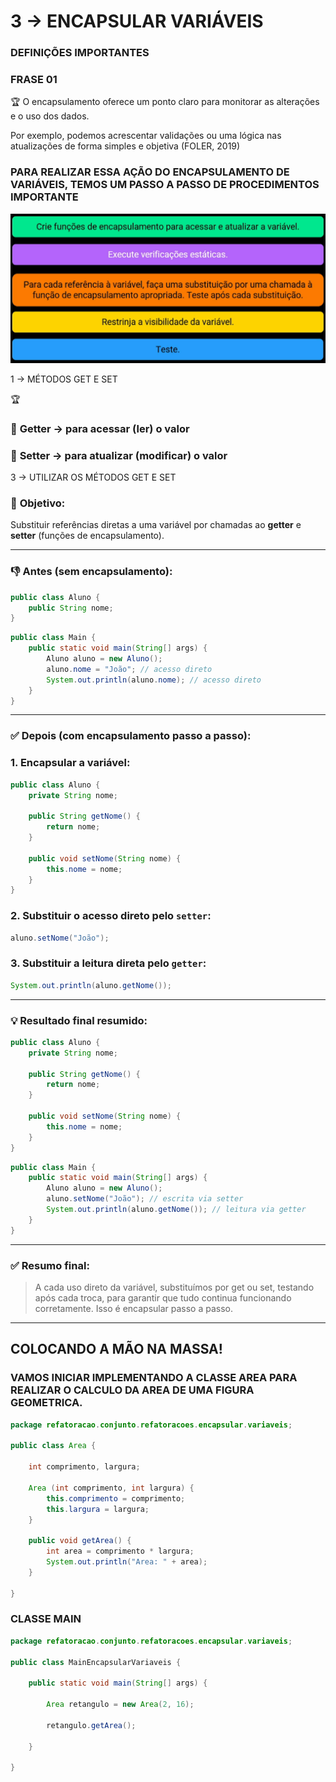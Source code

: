 # 3 → ENCAPSULAR VARIÁVEIS

### DEFINIÇÕES IMPORTANTES

### FRASE 01

🏆 O encapsulamento oferece um ponto claro para monitorar as alterações e o uso dos dados.

Por exemplo, podemos acrescentar validações ou uma lógica nas atualizações de forma simples e objetiva (FOLER, 2019)


### PARA REALIZAR ESSA AÇÃO DO ENCAPSULAMENTO DE VARIÁVEIS, TEMOS UM PASSO A PASSO DE PROCEDIMENTOS IMPORTANTE

<img width="600" src = "https://github.com/ViniciusSXavier999/Assets/blob/main/P%C3%B3sGradua%C3%A7%C3%A3o/encapsularVariaveis01.png" />

1 → MÉTODOS GET E SET

🏆

### 🔹 **Getter** → para **acessar (ler)** o valor

### 🔹 **Setter** → para **atualizar (modificar)** o valor


3 → UTILIZAR OS MÉTODOS GET E SET 

### 🎯 **Objetivo:**

Substituir referências diretas a uma variável por chamadas ao **getter** e **setter** (funções de encapsulamento).

---

### 👎 Antes (sem encapsulamento):

```java
public class Aluno {
    public String nome;
}

```

```java
public class Main {
    public static void main(String[] args) {
        Aluno aluno = new Aluno();
        aluno.nome = "João"; // acesso direto
        System.out.println(aluno.nome); // acesso direto
    }
}

```

---

### ✅ Depois (com encapsulamento passo a passo):

### 1. **Encapsular a variável:**

```java
public class Aluno {
    private String nome;

    public String getNome() {
        return nome;
    }

    public void setNome(String nome) {
        this.nome = nome;
    }
}

```

### 2. **Substituir o acesso direto pelo `setter`:**

```java
aluno.setNome("João");

```

### 3. **Substituir a leitura direta pelo `getter`:**

```java
System.out.println(aluno.getNome());

```

---

### 💡 **Resultado final resumido:**

```java
public class Aluno {
    private String nome;

    public String getNome() {
        return nome;
    }

    public void setNome(String nome) {
        this.nome = nome;
    }
}

```

```java
public class Main {
    public static void main(String[] args) {
        Aluno aluno = new Aluno();
        aluno.setNome("João"); // escrita via setter
        System.out.println(aluno.getNome()); // leitura via getter
    }
}

```

---

### ✅ **Resumo final:**

> A cada uso direto da variável, substituímos por get ou set, testando após cada troca, para garantir que tudo continua funcionando corretamente. Isso é encapsular passo a passo.
> 

---

## COLOCANDO A MÃO NA MASSA!

### VAMOS INICIAR IMPLEMENTANDO A CLASSE AREA PARA REALIZAR O CALCULO DA AREA DE UMA FIGURA GEOMETRICA.

```java
package refatoracao.conjunto.refatoracoes.encapsular.variaveis;

public class Area {
	
	int comprimento, largura;
	
	Area (int comprimento, int largura) {
		this.comprimento = comprimento;
		this.largura = largura;
	}

	public void getArea() {
		int area = comprimento * largura;
		System.out.println("Area: " + area);
	}
	
}
```

### CLASSE MAIN

```java
package refatoracao.conjunto.refatoracoes.encapsular.variaveis;

public class MainEncapsularVariaveis {

	public static void main(String[] args) {
		
		Area retangulo = new Area(2, 16);
		
		retangulo.getArea();

	}

}
```